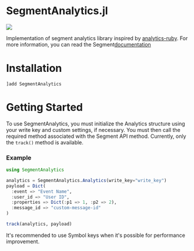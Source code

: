 # SegmentAnalytics.jl

[![](https://img.shields.io/badge/docs-stable-blue.svg)](https://opensesame.github.io/SegmentAnalytics.jl)

Implementation of segment analytics library inspired by [analytics-ruby](https://github.com/segmentio/analytics-ruby).
 For more information, you can read the Segment[documentation](https://segment.com/docs/connections/sources/catalog/libraries/server/http-api/)

# Installation

```julia-repl
]add SegmentAnalytics
```

# Getting Started

To use SegmentAnalytics, you must initialize the Analytics structure using your write key and custom settings, if necessary. You must then call the required method associated with the Segment API method. Currently, only the `track()` method is available.

### Example

```julia
using SegmentAnalytics

analytics = SegmentAnalytics.Analytics(write_key="write_key")
payload = Dict(
  :event => "Event Name",
  :user_id => "User ID",
  :properties => Dict(:p1 => 1, :p2 => 2),
  :message_id => "custom-message-id"
)

track(analytics, payload)
```

It's recommended to use Symbol keys when it's possible for performance improvement.
